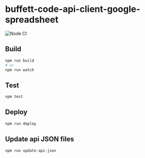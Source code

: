 buffett-code-api-client-google-spreadsheet
==========================================

![Node CI](https://github.com/BuffettCode/buffett-code-api-client-google-spreadsheet/workflows/Node%20CI/badge.svg)

## Build

```sh
npm run build
# or
npm run watch
```

## Test

```sh
npm test
```

## Deploy

```sh
npm run deploy
```

## Update api JSON files

```sh
npm run update-api-json
```
